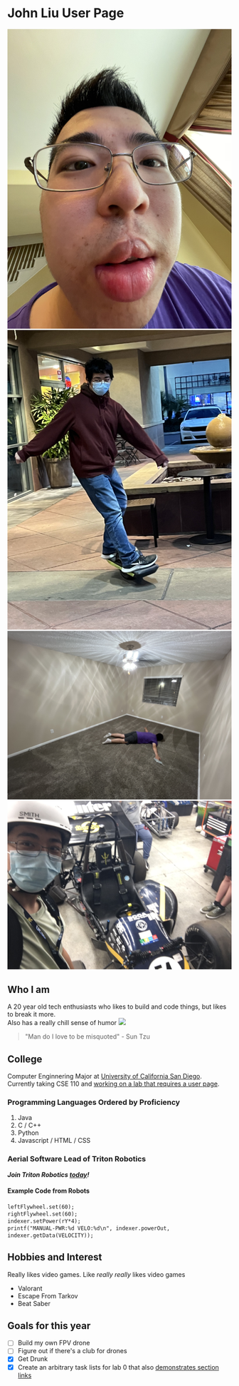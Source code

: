 # John Liu User Page
![](screenshots/Me%201.jpeg)
![](screenshots/Me%202.jpeg)
![](screenshots/Me%203.jpeg)
![](screenshots/Me%204.jpeg)
## Who I am
A 20 year old tech enthusiasts who likes to build and code things, but likes to break it more.\
Also has a really chill sense of humor
![](https://i.redd.it/scupjyjwyqs11.jpg)
> "Man do I love to be misquoted" - Sun Tzu
## College
Computer Enginnering Major at [University of California San Diego](https://ucsd.edu/).\
Currently taking CSE 110 and [working on a lab that requires a user page](Lab0.md).
### Programming Languages Ordered by Proficiency
1. Java
2. C / C++
3. Python
4. Javascript / HTML / CSS

### Aerial Software Lead of Triton Robotics
***Join Triton Robotics [today](https://tritonrobotics.ucsd.edu/)!***
#### Example Code from Robots
```
leftFlywheel.set(60);
rightFlywheel.set(60); 
indexer.setPower(rY*4);
printf("MANUAL-PWR:%d VELO:%d\n", indexer.powerOut, indexer.getData(VELOCITY));
```

## Hobbies and Interest
Really likes video games. Like *really really* likes video games
- Valorant
- Escape From Tarkov
- Beat Saber

## Goals for this year
- [ ] Build my own FPV drone
- [ ] Figure out if there's a club for drones
- [X] Get Drunk
- [X] Create an arbitrary task lists for lab 0 that also [demonstrates section links](https://3rr0r51.github.io/CSE-110-Lab-0/#who-i-am)
